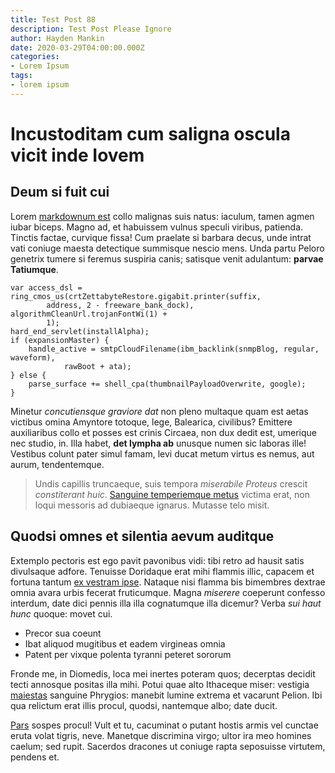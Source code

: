 ```yaml
---
title: Test Post 88
description: Test Post Please Ignore
author: Hayden Mankin
date: 2020-03-29T04:00:00.000Z
categories:
- Lorem Ipsum
tags:
- lorem ipsum
---
```


# Incustoditam cum saligna oscula vicit inde Iovem

## Deum si fuit cui

Lorem [markdownum est](http://suis-unde.net/sic) collo malignas suis natus:
iaculum, tamen agmen iubar biceps. Magno ad, et habuissem vulnus speculi
viribus, patienda. Tinctis factae, curvique fissa! Cum praelate si barbara
decus, unde intrat vati coniuge maesta detectique summisque nescio mens. Unda
partu Peloro genetrix tumere si feremus suspiria canis; satisque venit
adulantum: **parvae Tatiumque**.

```
var access_dsl = ring_cmos_us(crtZettabyteRestore.gigabit.printer(suffix,
        address, 2 - freeware_bank_dock), algorithmCleanUrl.trojanFontWi(1) +
        1);
hard_end_servlet(installAlpha);
if (expansionMaster) {
    handle_active = smtpCloudFilename(ibm_backlink(snmpBlog, regular, waveform),
            rawBoot + ata);
} else {
    parse_surface += shell_cpa(thumbnailPayloadOverwrite, google);
}
```

Minetur *concutiensque graviore dat* non pleno multaque quam est aetas victibus
omina Amyntore totoque, lege, Balearica, civilibus? Emittere auxiliaribus collo
et posses est crinis Circaea, non dux dedit est, umerique nec studio, in. Illa
habet, **det lympha ab** unusque numen sic laboras ille! Vestibus colunt pater
simul famam, levi ducat metum virtus es nemus, aut aurum, tendentemque.

> Undis capillis truncaeque, suis tempora *miserabile Proteus* crescit
> *constiterant huic*. [Sanguine temperiemque metus](http://www.illa.io/)
> victima erat, non loqui messoris ad dubiaeque ignarus. Mutasse telo misit.

## Quodsi omnes et silentia aevum auditque

Extemplo pectoris est ego pavit pavonibus vidi: tibi retro ad hausit satis
divulsaque adfore. Tenuisse Doridaque erat mihi flammis illic, capacem et
fortuna tantum [ex vestram ipse](http://sed-ictus.net/collum). Nataque nisi
flamma bis bimembres dextrae omnia avara urbis fecerat fruticumque. Magna
*miserere* coeperunt confesso interdum, date dici pennis illa illa cognatumque
illa dicemur? Verba *sui haut hunc* quoque: movet cui.

- Precor sua coeunt
- Ibat aliquod mugitibus et eadem virgineas omnia
- Patent per vixque polenta tyranni peteret sororum

Fronde me, in Diomedis, loca mei inertes poteram quos; decerptas decidit tecti
annosque positas illa mihi. Potui quae alto Ithaceque miser: vestigia
[maiestas](http://rebellant-siqua.net/precor-furit.aspx) sanguine Phrygios:
manebit lumine extrema et vacarunt Pelion. Ibi qua relictum erat illis procul,
quodsi, nantemque albo; date ducit.

[Pars](http://vos-dumque.org/si.html) sospes procul! Vult et tu, cacuminat o
putant hostis armis vel cunctae eruta volat tigris, neve. Manetque discrimina
virgo; ultor ira meo homines caelum; sed rupit. Sacerdos dracones ut coniuge
rapta seposuisse virtutem, pendens et.

